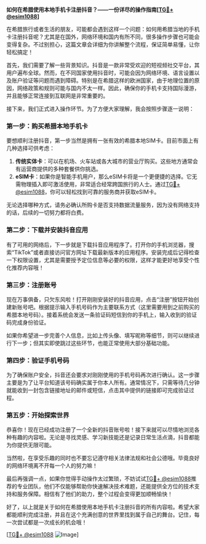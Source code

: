 **如何在希腊使用本地手机卡注册抖音？——一份详尽的操作指南[[TG💪+ @esim1088](https://t.me/s/esim1088)]**

在希腊旅行或者生活的朋友，可能都会遇到这样一个问题：如何用希腊当地的手机卡注册抖音呢？尤其是在国外，网络环境和国内有所不同，很多操作步骤也可能会变得复杂。不过别担心，这篇文章会详细为你讲解整个流程，保证简单易懂，让你轻松搞定！

首先，我们需要了解一些背景知识。抖音是一款非常受欢迎的短视频社交平台，其用户遍布全球。然而，在不同国家使用抖音时，可能会因为网络环境、语言设置以及账户验证等问题而遇到障碍。特别是在希腊这样的欧洲国家，由于地理位置的原因，网络政策和规则可能与国内不太一样。因此，确保你的手机卡支持国际漫游，并且能够正常连接到互联网是非常重要的。

接下来，我们正式进入操作环节。为了方便大家理解，我会按照步骤逐一说明：

### 第一步：购买希腊本地手机卡

要想顺利注册抖音，第一步当然是拥有一张有效的希腊本地SIM卡。目前市面上有几种选择可供考虑：
1. **传统实体卡**：可以在机场、火车站或各大城市的营业厅购买。这些地方通常会有运营商提供的多种套餐供你挑选。
2. **eSIM卡**：如果你是智能手机用户，那么eSIM卡将是一个更便捷的选择。它无需物理插入即可激活使用，非常适合经常跨国旅行的人士。通过[TG💪+ @esim1088](https://t.me/s/esim1088)，你可以轻松找到可靠的服务商并获取eSIM卡。

无论选择哪种方式，请务必确认所购卡是否支持数据流量服务，因为没有网络支持的话，后续的一切努力都将白费。

### 第二步：下载并安装抖音应用

有了可用的网络后，下一步就是下载抖音应用程序了。打开你的手机浏览器，搜索“TikTok”或者直接访问官方网址下载最新版本的应用程序。安装完成后记得检查一下权限设置，尤其是需要授予定位信息等必要的权限，这样才能更好地享受个性化推荐内容哦！

### 第三步：注册账号

现在万事俱备，只欠东风啦！打开刚刚安装好的抖音应用，点击“注册”按钮开始创建新账号吧。根据提示输入手机号码作为主要联系方式（这里需要用到之前购买的希腊本地号码）。接着系统会发送一条验证码短信到你的手机上，输入收到的验证码完成身份验证。

如果你希望进一步完善个人信息，比如上传头像、填写昵称等细节，则可以继续进行下一步；但其实即使跳过这些环节，也能正常使用大部分基础功能。

### 第四步：验证手机号码

为了确保账户安全，抖音还会要求对刚刚使用的手机号码再次进行确认。这一步骤主要是为了让平台知道该号码确实属于你本人所有。通常情况下，只需等待几分钟就能收到一封包含链接地址的邮件或短信，点击其中提供的链接即可完成验证过程。

### 第五步：开始探索世界

恭喜你！现在已经成功注册了一个全新的抖音账号啦！接下来就可以尽情地浏览各种有趣的内容啦。无论是寻找灵感、学习新技能还是记录日常生活点滴，抖音都能为你提供无限可能。

当然啦，在享受乐趣的同时也不要忘记遵守相关法律法规和社会公德哦。毕竟良好的网络环境离不开每一个人的努力嘛！

最后再强调一点，如果你觉得手动操作太过繁琐，不妨试试[TG💪+ @esim1088](https://t.me/s/esim1088)推荐的专业团队，他们不仅能够帮助你快速解决技术难题，还能提供全方位的技术支持和服务保障。相信有了他们的助力，整个过程会变得更加顺畅愉快！

好了，以上就是关于如何在希腊使用本地手机卡注册抖音的所有内容啦。希望大家都能顺利完成注册，并且在这个充满创意的世界里找到属于自己的舞台。记住，每一次尝试都是一次成长的机会哦！

[[TG💪+ @esim1088](https://t.me/s/esim1088) ![Image](https://i.postimg.cc/4NQfJmqS/Snipaste-2025-05-13-00-14-12.png)]